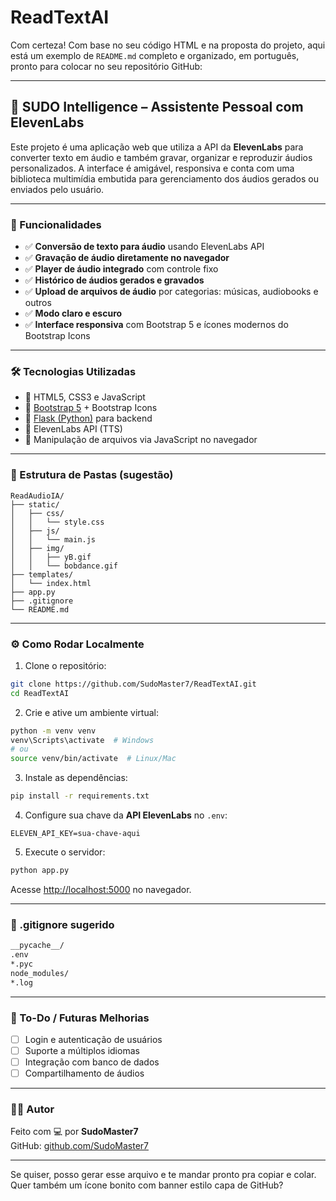 # ReadTextAI
Com certeza! Com base no seu código HTML e na proposta do projeto, aqui está um exemplo de `README.md` completo e organizado, em português, pronto para colocar no seu repositório GitHub:

---

## 🧠 SUDO Intelligence – Assistente Pessoal com ElevenLabs

Este projeto é uma aplicação web que utiliza a API da **ElevenLabs** para converter texto em áudio e também gravar, organizar e reproduzir áudios personalizados. A interface é amigável, responsiva e conta com uma biblioteca multimídia embutida para gerenciamento dos áudios gerados ou enviados pelo usuário.

---

### 🚀 Funcionalidades

- ✅ **Conversão de texto para áudio** usando ElevenLabs API  
- ✅ **Gravação de áudio diretamente no navegador**  
- ✅ **Player de áudio integrado** com controle fixo  
- ✅ **Histórico de áudios gerados e gravados**  
- ✅ **Upload de arquivos de áudio** por categorias: músicas, audiobooks e outros  
- ✅ **Modo claro e escuro**  
- ✅ **Interface responsiva** com Bootstrap 5 e ícones modernos do Bootstrap Icons

---

### 🛠️ Tecnologias Utilizadas

- 🔹 HTML5, CSS3 e JavaScript  
- 🔹 [Bootstrap 5](https://getbootstrap.com/) + Bootstrap Icons  
- 🔹 [Flask (Python)](https://flask.palletsprojects.com/) para backend  
- 🔹 ElevenLabs API (TTS)  
- 🔹 Manipulação de arquivos via JavaScript no navegador  

---

### 📂 Estrutura de Pastas (sugestão)

```
ReadAudioIA/
├── static/
│   ├── css/
│   │   └── style.css
│   ├── js/
│   │   └── main.js
│   ├── img/
│   │   ├── yB.gif
│   │   └── bobdance.gif
├── templates/
│   └── index.html
├── app.py
├── .gitignore
└── README.md
```

---

### ⚙️ Como Rodar Localmente

1. Clone o repositório:

```bash
git clone https://github.com/SudoMaster7/ReadTextAI.git
cd ReadTextAI
```

2. Crie e ative um ambiente virtual:

```bash
python -m venv venv
venv\Scripts\activate  # Windows
# ou
source venv/bin/activate  # Linux/Mac
```

3. Instale as dependências:

```bash
pip install -r requirements.txt
```

4. Configure sua chave da **API ElevenLabs** no `.env`:

```env
ELEVEN_API_KEY=sua-chave-aqui
```

5. Execute o servidor:

```bash
python app.py
```

Acesse [http://localhost:5000](http://localhost:5000) no navegador.

---

### 🔐 .gitignore sugerido

```bash
__pycache__/
.env
*.pyc
node_modules/
*.log
```

---

### 📌 To-Do / Futuras Melhorias

- [ ] Login e autenticação de usuários  
- [ ] Suporte a múltiplos idiomas  
- [ ] Integração com banco de dados  
- [ ] Compartilhamento de áudios

---

### 👨‍💻 Autor

Feito com 💻 por **SudoMaster7**  
GitHub: [github.com/SudoMaster7](https://github.com/SudoMaster7)

---

Se quiser, posso gerar esse arquivo e te mandar pronto pra copiar e colar. Quer também um ícone bonito com banner estilo capa de GitHub?
